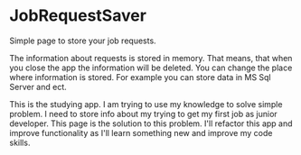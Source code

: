 # JobRequestSaver
Simple page to store your job requests.

The information about requests is stored in memory. That means, that when you close the app the information will be deleted.
You can change the place where information is stored. For example you can store data in MS Sql Server and ect.

This is the studying app. I am trying to use my knowledge to solve simple problem. I need to store info about my trying to get my first job as junior developer. This page is the solution to this problem. I'll refactor this app and improve functionality as I'll learn something new and improve my code skills.
